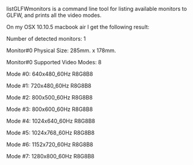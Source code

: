 listGLFWmonitors is a command line tool for listing available monitors to GLFW, and prints all the video modes.

On my OSX 10.10.5 macbook air I get the following result:

Number of detected monitors: 1

Monitor#0 Physical Size: 285mm. x 178mm.

Monitor#0 Supported Video Modes: 8

Mode #0: 640x480_60Hz R8G8B8

Mode #1: 720x480_60Hz R8G8B8

Mode #2: 800x500_60Hz R8G8B8

Mode #3: 800x600_60Hz R8G8B8

Mode #4: 1024x640_60Hz R8G8B8

Mode #5: 1024x768_60Hz R8G8B8

Mode #6: 1152x720_60Hz R8G8B8

Mode #7: 1280x800_60Hz R8G8B8
